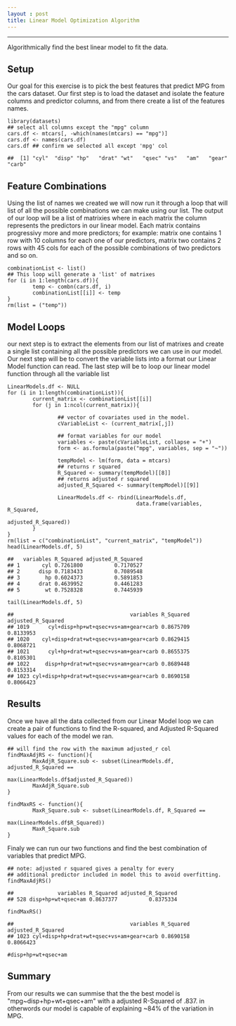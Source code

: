 ```yaml
---
layout : post
title: Linear Model Optimization Algorithm
---
```


-------------------
Algorithmically find the best linear model to fit the data.

## Setup
Our goal for this exercise is to pick the best features that predict MPG
from the cars dataset. Our first step is to load the dataset and isolate
the feature columns and predictor columns, and from there create a list
of the features names.

    library(datasets)
    ## select all columns except the "mpg" column
    cars.df <- mtcars[, -which(names(mtcars) == "mpg")]
    cars.df <- names(cars.df)
    cars.df ## confirm we selected all except 'mpg' col

    ##  [1] "cyl"  "disp" "hp"   "drat" "wt"   "qsec" "vs"   "am"   "gear" "carb"

Feature Combinations
--------------------

Using the list of names we created we will now run it through a loop
that will list of all the possible combinations we can make using our
list. The output of our loop will be a list of matrixies where in each
matrix the column represents the predictors in our linear model. Each
matrix contains progressivy more and more predictors; for example:
matrix one contains 1 row with 10 columns for each one of our
predictors, matrix two contains 2 rows with 45 cols for each of the
possible combinations of two predictors and so on.

    combinationList <- list()
    ## This loop will generate a 'list' of matrixes
    for (i in 1:length(cars.df)){
            temp <- combn(cars.df, i)
            combinationList[[i]] <- temp
    }
    rm(list = ("temp"))

Model Loops
-----------

our next step is to extract the elements from our list of matrixes and
create a single list containing all the possible predictors we can use
in our model. Our next step will be to convert the variable lists into a
format our Linear Model function can read. The last step will be to loop
our linear model function through all the variable list

    LinearModels.df <- NULL
    for (i in 1:length(combinationList)){
            current_matrix <- combinationList[[i]]  
            for (j in 1:ncol(current_matrix)){

                    ## vector of covariates used in the model.
                    cVariableList <- (current_matrix[,j])

                    ## format variables for our model
                    variables <- paste(cVariableList, collapse = "+")
                    form <- as.formula(paste("mpg", variables, sep = "~"))

                    tempModel <- lm(form, data = mtcars)
                    ## returns r squared
                    R_Squared <- summary(tempModel)[[8]]
                    ## returns adjusted r squared
                    adjusted_R_Squared <- summary(tempModel)[[9]]

                    LinearModels.df <- rbind(LinearModels.df,
                                             data.frame(variables, R_Squared,
                                                        adjusted_R_Squared))
            }
    }
    rm(list = c("combinationList", "current_matrix", "tempModel"))
    head(LinearModels.df, 5)

    ##   variables R_Squared adjusted_R_Squared
    ## 1       cyl 0.7261800          0.7170527
    ## 2      disp 0.7183433          0.7089548
    ## 3        hp 0.6024373          0.5891853
    ## 4      drat 0.4639952          0.4461283
    ## 5        wt 0.7528328          0.7445939

    tail(LinearModels.df, 5)

    ##                                     variables R_Squared adjusted_R_Squared
    ## 1019      cyl+disp+hp+wt+qsec+vs+am+gear+carb 0.8675709          0.8133953
    ## 1020    cyl+disp+drat+wt+qsec+vs+am+gear+carb 0.8629415          0.8068721
    ## 1021      cyl+hp+drat+wt+qsec+vs+am+gear+carb 0.8655375          0.8105301
    ## 1022     disp+hp+drat+wt+qsec+vs+am+gear+carb 0.8689448          0.8153314
    ## 1023 cyl+disp+hp+drat+wt+qsec+vs+am+gear+carb 0.8690158          0.8066423

Results
-------

Once we have all the data collected from our Linear Model loop we can
create a pair of functions to find the R-squared, and Adjusted R-Squared
values for each of the model we ran.

    ## will find the row with the maximum adjusted_r col
    findMaxAdjRS <- function(){
            MaxAdjR_Square.sub <- subset(LinearModels.df, adjusted_R_Squared ==
                                            max(LinearModels.df$adjusted_R_Squared))
            MaxAdjR_Square.sub
    }

    findMaxRS <- function(){
            MaxR_Square.sub <- subset(LinearModels.df, R_Squared ==
                                            max(LinearModels.df$R_Squared))
            MaxR_Square.sub
    }

Finaly we can run our two functions and find the best combination of
variables that predict MPG.

    ## note: adjusted r squared gives a penalty for every
    ## additional predictor included in model this to avoid overfitting.
    findMaxAdjRS()  

    ##              variables R_Squared adjusted_R_Squared
    ## 528 disp+hp+wt+qsec+am 0.8637377          0.8375334

    findMaxRS()

    ##                                     variables R_Squared adjusted_R_Squared
    ## 1023 cyl+disp+hp+drat+wt+qsec+vs+am+gear+carb 0.8690158          0.8066423

    #disp+hp+wt+qsec+am

Summary
-------

From our results we can summise that the the best model is
"mpg~disp+hp+wt+qsec+am" with a adjusted R-Squared of .837. in
otherwords our model is capable of explaining ~84% of the variation in
MPG.
